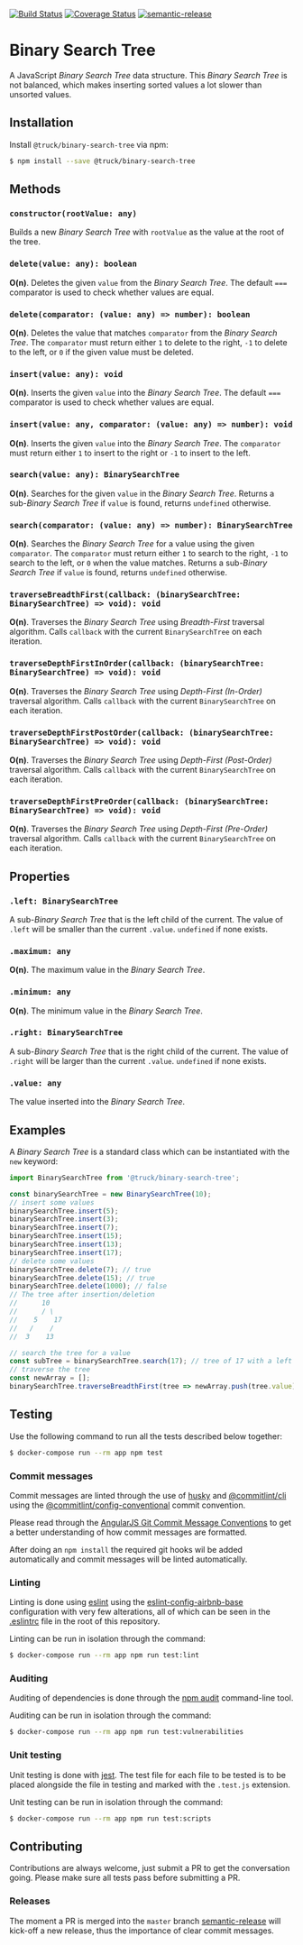 [![Build Status](https://travis-ci.org/truck-js/binary-search-tree.svg?branch=master)](https://travis-ci.org/truck-js/binary-search-tree)
[![Coverage Status](https://coveralls.io/repos/github/truck-js/binary-search-tree/badge.svg?branch=master)](https://coveralls.io/github/truck-js/binary-search-tree?branch=master)
[![semantic-release](https://img.shields.io/badge/%20%20%F0%9F%93%A6%F0%9F%9A%80-semantic--release-e10079.svg)](https://github.com/semantic-release/semantic-release)

# Binary Search Tree

A JavaScript _Binary Search Tree_ data structure. This _Binary Search Tree_ is not balanced, which
makes inserting sorted values a lot slower than unsorted values.

## Installation

Install `@truck/binary-search-tree` via npm:

```sh
$ npm install --save @truck/binary-search-tree
```

## Methods

### `constructor(rootValue: any)`

Builds a new _Binary Search Tree_ with `rootValue` as the value at the root of the tree.

### `delete(value: any): boolean`

**O(n)**. Deletes the given `value` from the _Binary Search Tree_. The default `===` comparator is
used to check whether values are equal.

### `delete(comparator: (value: any) => number): boolean`

**O(n)**. Deletes the value that matches `comparator` from the _Binary Search Tree_. The
`comparator` must return either `1` to delete to the right, `-1` to delete to the left, or `0` if
the given value must be deleted.

### `insert(value: any): void`

**O(n)**. Inserts the given `value` into the _Binary Search Tree_. The default `===` comparator is
used to check whether values are equal.

### `insert(value: any, comparator: (value: any) => number): void`

**O(n)**. Inserts the given `value` into the _Binary Search Tree_. The `comparator` must return
either `1` to insert to the right or `-1` to insert to the left.

### `search(value: any): BinarySearchTree`

**O(n)**. Searches for the given `value` in the _Binary Search Tree_. Returns a
sub-_Binary Search Tree_ if `value` is found, returns `undefined` otherwise.

### `search(comparator: (value: any) => number): BinarySearchTree`

**O(n)**. Searches the _Binary Search Tree_ for a value using the given `comparator`. The
`comparator` must return either `1` to search to the right, `-1` to search to the left, or `0` when
the value matches. Returns a sub-_Binary Search Tree_ if `value` is found, returns `undefined`
otherwise.

### `traverseBreadthFirst(callback: (binarySearchTree: BinarySearchTree) => void): void`

**O(n)**. Traverses the _Binary Search Tree_ using _Breadth-First_ traversal algorithm. Calls
`callback` with the current `BinarySearchTree` on each iteration.

### `traverseDepthFirstInOrder(callback: (binarySearchTree: BinarySearchTree) => void): void`

**O(n)**. Traverses the _Binary Search Tree_ using _Depth-First (In-Order)_ traversal algorithm.
Calls `callback` with the current `BinarySearchTree` on each iteration.

### `traverseDepthFirstPostOrder(callback: (binarySearchTree: BinarySearchTree) => void): void`

**O(n)**. Traverses the _Binary Search Tree_ using _Depth-First (Post-Order)_ traversal algorithm.
Calls `callback` with the current `BinarySearchTree` on each iteration.

### `traverseDepthFirstPreOrder(callback: (binarySearchTree: BinarySearchTree) => void): void`

**O(n)**. Traverses the _Binary Search Tree_ using _Depth-First (Pre-Order)_ traversal algorithm.
Calls `callback` with the current `BinarySearchTree` on each iteration.

## Properties

### `.left: BinarySearchTree`

A sub-_Binary Search Tree_ that is the left child of the current. The value of `.left` will be
smaller than the current `.value`. `undefined` if none exists.

### `.maximum: any`

**O(n)**. The maximum value in the _Binary Search Tree_.

### `.minimum: any`

**O(n)**. The minimum value in the _Binary Search Tree_.

### `.right: BinarySearchTree`

A sub-_Binary Search Tree_ that is the right child of the current. The value of `.right` will be
larger than the current `.value`. `undefined` if none exists.

### `.value: any`

The value inserted into the _Binary Search Tree_.

## Examples

A _Binary Search Tree_ is a standard class which can be instantiated with the `new` keyword:

```js
import BinarySearchTree from '@truck/binary-search-tree';

const binarySearchTree = new BinarySearchTree(10);
// insert some values
binarySearchTree.insert(5);
binarySearchTree.insert(3);
binarySearchTree.insert(7);
binarySearchTree.insert(15);
binarySearchTree.insert(13);
binarySearchTree.insert(17);
// delete some values
binarySearchTree.delete(7); // true
binarySearchTree.delete(15); // true
binarySearchTree.delete(1000); // false
// The tree after insertion/deletion
//      10
//      / \
//    5    17
//   /    /
//  3    13

// search the tree for a value
const subTree = binarySearchTree.search(17); // tree of 17 with a left child of 13
// traverse the tree
const newArray = [];
binarySearchTree.traverseBreadthFirst(tree => newArray.push(tree.value)); // [10, 5, 7, 3, 13]
```

## Testing

Use the following command to run all the tests described below together:

```sh
$ docker-compose run --rm app npm test
```

### Commit messages

Commit messages are linted through the use of [husky](https://www.npmjs.com/package/husky) and
[@commitlint/cli](https://www.npmjs.com/package/@commitlint/cli) using the
[@commitlint/config-conventional](https://www.npmjs.com/package/@commitlint/config-conventional)
commit convention.

Please read through the
[AngularJS Git Commit Message Conventions](https://gist.github.com/stephenparish/9941e89d80e2bc58a153)
to get a better understanding of how commit messages are formatted.

After doing an `npm install` the required git hooks wil be added automatically and commit messages
will be linted automatically.

### Linting

Linting is done using [eslint](https://eslint.org/) using the
[eslint-config-airbnb-base](https://www.npmjs.com/package/eslint-config-airbnb-base) configuration
with very few alterations, all of which can be seen in the [.eslintrc](.eslintrc) file in the root
of this repository.

Linting can be run in isolation through the command:

```sh
$ docker-compose run --rm app npm run test:lint
```

### Auditing

Auditing of dependencies is done through the [npm audit](https://docs.npmjs.com/cli/audit)
command-line tool.

Auditing can be run in isolation through the command:

```sh
$ docker-compose run --rm app npm run test:vulnerabilities
```

### Unit testing

Unit testing is done with [jest](https://jestjs.io). The test file for each file to be tested is to
be placed alongside the file in testing and marked with the `.test.js` extension.

Unit testing can be run in isolation through the command:

```sh
$ docker-compose run --rm app npm run test:scripts
```

## Contributing

Contributions are always welcome, just submit a PR to get the conversation going. Please make sure
all tests pass before submitting a PR.

### Releases

The moment a PR is merged into the `master` branch
[semantic-release](https://github.com/semantic-release/semantic-release) will kick-off a new
release, thus the importance of clear commit messages.
